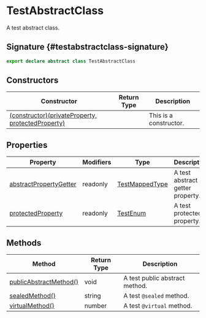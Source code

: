 # TestAbstractClass

A test abstract class.

## Signature {#testabstractclass-signature}

```typescript
export declare abstract class TestAbstractClass 
```

## Constructors

|  Constructor | Return Type | Description |
|  --- | --- | --- |
|  [(constructor)(privateProperty, protectedProperty)](docs/simple-suite-test/testabstractclass-_constructor_-constructor) |  | This is a constructor. |

## Properties

|  Property | Modifiers | Type | Description |
|  --- | --- | --- | --- |
|  [abstractPropertyGetter](docs/simple-suite-test/testabstractclass-abstractpropertygetter-property) | readonly | [TestMappedType](docs/simple-suite-test/testmappedtype-typealias) | A test abstract getter property. |
|  [protectedProperty](docs/simple-suite-test/testabstractclass-protectedproperty-property) | readonly | [TestEnum](docs/simple-suite-test/testenum-enum) | A test protected property. |

## Methods

|  Method | Return Type | Description |
|  --- | --- | --- |
|  [publicAbstractMethod()](docs/simple-suite-test/testabstractclass-publicabstractmethod-method) | void | A test public abstract method. |
|  [sealedMethod()](docs/simple-suite-test/testabstractclass-sealedmethod-method) | string | A test <code>@sealed</code> method. |
|  [virtualMethod()](docs/simple-suite-test/testabstractclass-virtualmethod-method) | number | A test <code>@virtual</code> method. |